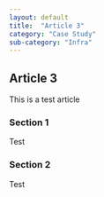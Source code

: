 ```yaml
---
layout: default
title:  "Article 3"
category: "Case Study"
sub-category: "Infra"
---
```

## Article 3

This is a test article

### Section 1

Test

### Section 2

Test
